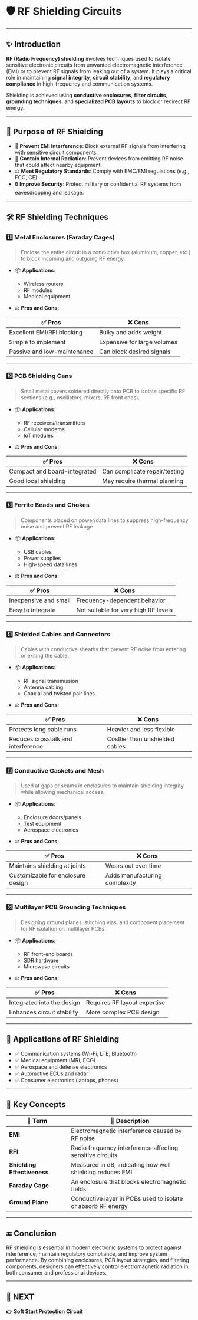 # 🛡️ RF Shielding Circuits

---

## ✨ Introduction

**RF (Radio Frequency) shielding** involves techniques used to isolate sensitive electronic circuits from unwanted electromagnetic interference (EMI) or to prevent RF signals from leaking out of a system. It plays a critical role in maintaining **signal integrity**, **circuit stability**, and **regulatory compliance** in high-frequency and communication systems.

Shielding is achieved using **conductive enclosures**, **filter circuits**, **grounding techniques**, and **specialized PCB layouts** to block or redirect RF energy.

---

## 🎯 Purpose of RF Shielding

- 🧲 **Prevent EMI Interference**: Block external RF signals from interfering with sensitive circuit components.
- 🚫 **Contain Internal Radiation**: Prevent devices from emitting RF noise that could affect nearby equipment.
- ⚖️ **Meet Regulatory Standards**: Comply with EMC/EMI regulations (e.g., FCC, CE).
- 🔒 **Improve Security**: Protect military or confidential RF systems from eavesdropping and leakage.

---

## 🛠️ RF Shielding Techniques

### 1️⃣ **Metal Enclosures (Faraday Cages)**

> Enclose the entire circuit in a conductive box (aluminum, copper, etc.) to block incoming and outgoing RF energy.

- 📦 **Applications**:
  - Wireless routers
  - RF modules
  - Medical equipment

- ⚖️ **Pros and Cons**:

| ✅ Pros                         | ❌ Cons                        |
|----------------------------------|-------------------------------|
| Excellent EMI/RFI blocking       | Bulky and adds weight        |
| Simple to implement              | Expensive for large volumes  |
| Passive and low-maintenance      | Can block desired signals    |

---

### 2️⃣ **PCB Shielding Cans**

> Small metal covers soldered directly onto PCB to isolate specific RF sections (e.g., oscillators, mixers, RF front ends).

- 📦 **Applications**:
  - RF receivers/transmitters
  - Cellular modems
  - IoT modules

- ⚖️ **Pros and Cons**:

| ✅ Pros                         | ❌ Cons                        |
|----------------------------------|-------------------------------|
| Compact and board-integrated     | Can complicate repair/testing|
| Good local shielding             | May require thermal planning |

---

### 3️⃣ **Ferrite Beads and Chokes**

> Components placed on power/data lines to suppress high-frequency noise and prevent RF leakage.

- 📦 **Applications**:
  - USB cables
  - Power supplies
  - High-speed data lines

- ⚖️ **Pros and Cons**:

| ✅ Pros                         | ❌ Cons                        |
|----------------------------------|-------------------------------|
| Inexpensive and small            | Frequency-dependent behavior |
| Easy to integrate                | Not suitable for very high RF levels |

---

### 4️⃣ **Shielded Cables and Connectors**

> Cables with conductive sheaths that prevent RF noise from entering or exiting the cable.

- 📦 **Applications**:
  - RF signal transmission
  - Antenna cabling
  - Coaxial and twisted pair lines

- ⚖️ **Pros and Cons**:

| ✅ Pros                         | ❌ Cons                        |
|----------------------------------|-------------------------------|
| Protects long cable runs         | Heavier and less flexible    |
| Reduces crosstalk and interference | Costlier than unshielded cables |

---

### 5️⃣ **Conductive Gaskets and Mesh**

> Used at gaps or seams in enclosures to maintain shielding integrity while allowing mechanical access.

- 📦 **Applications**:
  - Enclosure doors/panels
  - Test equipment
  - Aerospace electronics

- ⚖️ **Pros and Cons**:

| ✅ Pros                         | ❌ Cons                        |
|----------------------------------|-------------------------------|
| Maintains shielding at joints    | Wears out over time          |
| Customizable for enclosure design | Adds manufacturing complexity |

---

### 6️⃣ **Multilayer PCB Grounding Techniques**

> Designing ground planes, stitching vias, and component placement for RF isolation on multilayer PCBs.

- 📦 **Applications**:
  - RF front-end boards
  - SDR hardware
  - Microwave circuits

- ⚖️ **Pros and Cons**:

| ✅ Pros                         | ❌ Cons                        |
|----------------------------------|-------------------------------|
| Integrated into the design       | Requires RF layout expertise |
| Enhances circuit stability       | More complex PCB design      |

---

## 📌 Applications of RF Shielding

- ✅ Communication systems (Wi-Fi, LTE, Bluetooth)
- ✅ Medical equipment (MRI, ECG)
- ✅ Aerospace and defense electronics
- ✅ Automotive ECUs and radar
- ✅ Consumer electronics (laptops, phones)

---

## 🧠 Key Concepts

| 🧩 Term                       | 📖 Description |
|-------------------------------|----------------|
| **EMI**                        | Electromagnetic interference caused by RF noise |
| **RFI**                        | Radio frequency interference affecting sensitive circuits |
| **Shielding Effectiveness**    | Measured in dB, indicating how well shielding reduces EMI |
| **Faraday Cage**               | An enclosure that blocks electromagnetic fields |
| **Ground Plane**               | Conductive layer in PCBs used to isolate or absorb RF energy |

---

## 🔚 Conclusion

RF shielding is essential in modern electronic systems to protect against interference, maintain regulatory compliance, and improve system performance. By combining enclosures, PCB layout strategies, and filtering components, designers can effectively control electromagnetic radiation in both consumer and professional devices.

---

## 🔹 NEXT  
**👉 [Soft Start Protection Circuit](../Soft_Start)**
